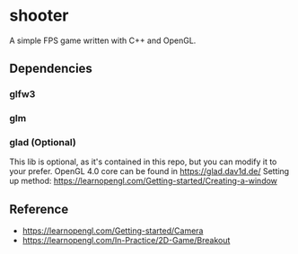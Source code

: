 # shooter
A simple FPS game written with C++ and OpenGL.

## Dependencies
### glfw3
### glm
### glad (Optional)
This lib is optional, as it's contained in this repo, but you can modify it to your prefer.
OpenGL 4.0 core
can be found in https://glad.dav1d.de/
Setting up method:
https://learnopengl.com/Getting-started/Creating-a-window
## Reference
- https://learnopengl.com/Getting-started/Camera
- https://learnopengl.com/In-Practice/2D-Game/Breakout

